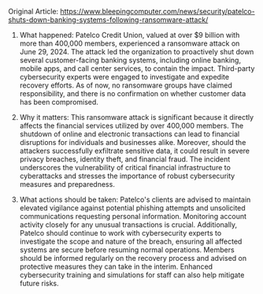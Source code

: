 Original Article: https://www.bleepingcomputer.com/news/security/patelco-shuts-down-banking-systems-following-ransomware-attack/

1) What happened: Patelco Credit Union, valued at over $9 billion with more than 400,000 members, experienced a ransomware attack on June 29, 2024. The attack led the organization to proactively shut down several customer-facing banking systems, including online banking, mobile apps, and call center services, to contain the impact. Third-party cybersecurity experts were engaged to investigate and expedite recovery efforts. As of now, no ransomware groups have claimed responsibility, and there is no confirmation on whether customer data has been compromised.

2) Why it matters: This ransomware attack is significant because it directly affects the financial services utilized by over 400,000 members. The shutdown of online and electronic transactions can lead to financial disruptions for individuals and businesses alike. Moreover, should the attackers successfully exfiltrate sensitive data, it could result in severe privacy breaches, identity theft, and financial fraud. The incident underscores the vulnerability of critical financial infrastructure to cyberattacks and stresses the importance of robust cybersecurity measures and preparedness.

3) What actions should be taken: Patelco's clients are advised to maintain elevated vigilance against potential phishing attempts and unsolicited communications requesting personal information. Monitoring account activity closely for any unusual transactions is crucial. Additionally, Patelco should continue to work with cybersecurity experts to investigate the scope and nature of the breach, ensuring all affected systems are secure before resuming normal operations. Members should be informed regularly on the recovery process and advised on protective measures they can take in the interim. Enhanced cybersecurity training and simulations for staff can also help mitigate future risks.